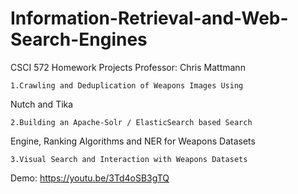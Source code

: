 # Information-Retrieval-and-Web-Search-Engines

CSCI 572 Homework Projects
Professor: Chris Mattmann

	1.Crawling and Deduplication of Weapons Images Using
Nutch and Tika

	2.Building an Apache-Solr / ElasticSearch based Search
Engine, Ranking Algorithms and NER for Weapons Datasets

	3.Visual Search and Interaction with Weapons Datasets

Demo:  https://youtu.be/3Td4oSB3gTQ
